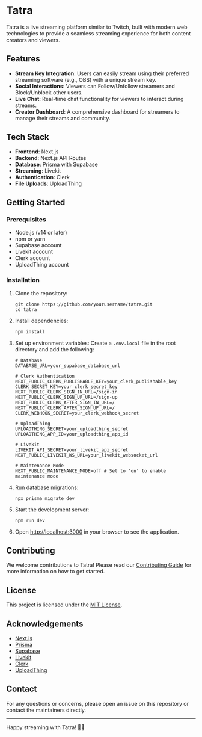 # Tatra

Tatra is a live streaming platform similar to Twitch, built with modern web technologies to provide a seamless streaming experience for both content creators and viewers.

## Features

- **Stream Key Integration**: Users can easily stream using their preferred streaming software (e.g., OBS) with a unique stream key.
- **Social Interactions**: Viewers can Follow/Unfollow streamers and Block/Unblock other users.
- **Live Chat**: Real-time chat functionality for viewers to interact during streams.
- **Creator Dashboard**: A comprehensive dashboard for streamers to manage their streams and community.

## Tech Stack

- **Frontend**: Next.js
- **Backend**: Next.js API Routes
- **Database**: Prisma with Supabase
- **Streaming**: Livekit
- **Authentication**: Clerk
- **File Uploads**: UploadThing

## Getting Started

### Prerequisites

- Node.js (v14 or later)
- npm or yarn
- Supabase account
- Livekit account
- Clerk account
- UploadThing account

### Installation

1. Clone the repository:
   ```
   git clone https://github.com/yourusername/tatra.git
   cd tatra
   ```

2. Install dependencies:
   ```
   npm install
   ```

3. Set up environment variables:
   Create a `.env.local` file in the root directory and add the following:
   ```
   # Database
   DATABASE_URL=your_supabase_database_url

   # Clerk Authentication
   NEXT_PUBLIC_CLERK_PUBLISHABLE_KEY=your_clerk_publishable_key
   CLERK_SECRET_KEY=your_clerk_secret_key
   NEXT_PUBLIC_CLERK_SIGN_IN_URL=/sign-in
   NEXT_PUBLIC_CLERK_SIGN_UP_URL=/sign-up
   NEXT_PUBLIC_CLERK_AFTER_SIGN_IN_URL=/
   NEXT_PUBLIC_CLERK_AFTER_SIGN_UP_URL=/
   CLERK_WEBHOOK_SECRET=your_clerk_webhook_secret

   # UploadThing
   UPLOADTHING_SECRET=your_uploadthing_secret
   UPLOADTHING_APP_ID=your_uploadthing_app_id

   # Livekit
   LIVEKIT_API_SECRET=your_livekit_api_secret
   NEXT_PUBLIC_LIVEKIT_WS_URL=your_livekit_websocket_url

   # Maintenance Mode
   NEXT_PUBLIC_MAINTENANCE_MODE=off # Set to 'on' to enable maintenance mode
   ```

4. Run database migrations:
   ```
   npx prisma migrate dev
   ```

5. Start the development server:
   ```
   npm run dev
   ```

6. Open [http://localhost:3000](http://localhost:3000) in your browser to see the application.

## Contributing

We welcome contributions to Tatra! Please read our [Contributing Guide](CONTRIBUTING.md) for more information on how to get started.

## License

This project is licensed under the [MIT License](LICENSE).

## Acknowledgements

- [Next.js](https://nextjs.org/)
- [Prisma](https://www.prisma.io/)
- [Supabase](https://supabase.io/)
- [Livekit](https://livekit.io/)
- [Clerk](https://clerk.dev/)
- [UploadThing](https://uploadthing.com/)

## Contact

For any questions or concerns, please open an issue on this repository or contact the maintainers directly.

---

Happy streaming with Tatra! 🎥🚀
